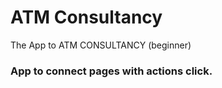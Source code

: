 # ATM Consultancy

The App to ATM CONSULTANCY (beginner)

### App to connect pages with actions click.
